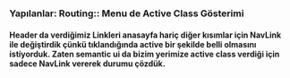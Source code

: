 ### Yapılanlar: Routing:: Menu de Active Class Gösterimi

#### Header da verdiğimiz Linkleri anasayfa hariç diğer kısımlar için NavLink ile değiştirdik çünkü tıklandığında active bir şekilde belli olmasını istiyorduk. Zaten semantic ui da bizim yerimize active class verdiği için sadece NavLink vererek durumu çözdük.
